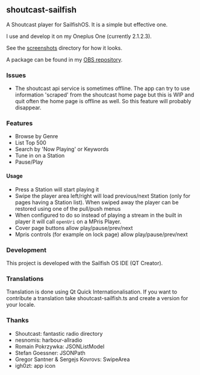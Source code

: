 ## shoutcast-sailfish

A Shoutcast player for SailfishOS. It is a simple but effective one.

I use and develop it on my Oneplus One (currently 2.1.2.3).

See the [screenshots](https://github.com/wdehoog/shoutcast-sailfish/tree/master/screenshots) directory for how it looks.

A package can be found in my [OBS repository]( http://repo.merproject.org/obs/home:/wdehoog:/shoutcast-sailfish/sailfish_latest_armv7hl/). 

### Issues
  * The shoutcast api service is sometimes offline. The app can try to use information 'scraped' from the shoutcast home page but this is WIP and quit often the home page is offline as well. So this feature will probably disappear.

### Features
  * Browse by Genre
  * List Top 500
  * Search by 'Now Playing' or Keywords
  * Tune in on a Station 
  * Pause/Play

#### Usage
  * Press a Station will start playing it
  * Swipe the player area left/right will load previous/next Station (only for pages having a Station list).
    When swiped away the player can be restored using one of the pull/push menus
  * When configured to do so instead of playing a stream in the built in player it will call `openUri` on a MPris Player.
  * Cover page buttons allow play/pause/prev/next
  * Mpris controls (for example on lock page) allow play/pause/prev/next

### Development
This project is developed with the Sailfish OS IDE (QT Creator). 

### Translations
Translation is done using Qt Quick Internationalisation. If you want to contribute a translation take shoutcast-sailfish.ts and create a version for your locale.

### Thanks
  * Shoutcast: fantastic radio directory
  * nesnomis: harbour-allradio
  * Romain Pokrzywka: JSONListModel
  * Stefan Goessner: JSONPath
  * Gregor Santner & Sergejs Kovrovs: SwipeArea
  * igh0zt: app icon